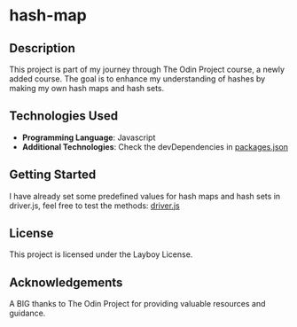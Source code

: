 # hash-map

## Description

This project is part of my journey through The Odin Project course, a newly added course. The goal is to enhance my understanding of hashes by making my own hash maps and hash sets.

## Technologies Used

- **Programming Language**: Javascript
- **Additional Technologies**: Check the devDependencies in [packages.json](package.json)

## Getting Started

I have already set some predefined values for hash maps and hash sets in driver.js, feel free to test the methods: [driver.js](./src/driver.js)

## License

This project is licensed under the Layboy License.

## Acknowledgements

A BIG thanks to The Odin Project for providing valuable resources and guidance.
